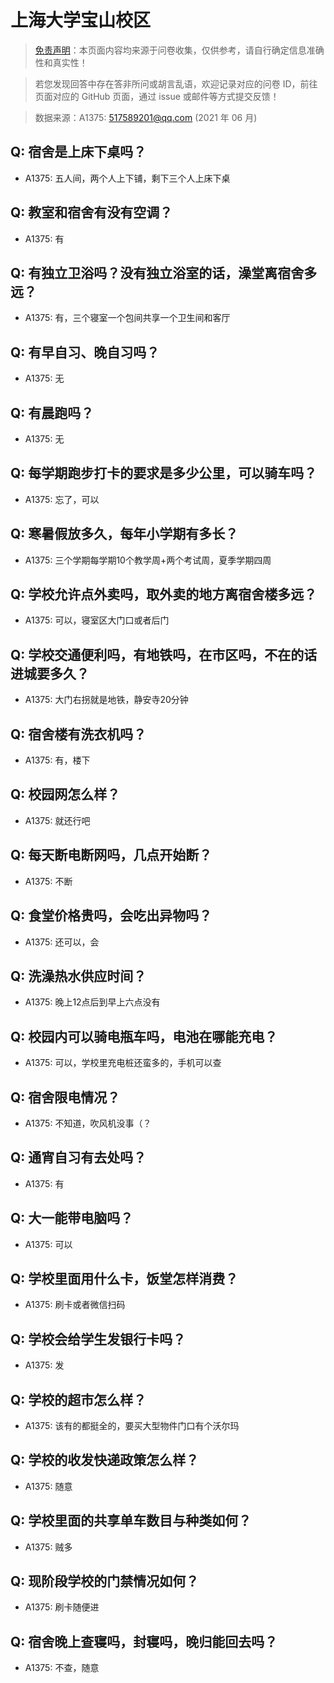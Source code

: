 # 上海大学宝山校区

> [免责声明](https://colleges.chat/#_3)：本页面内容均来源于问卷收集，仅供参考，请自行确定信息准确性和真实性！

> 若您发现回答中存在答非所问或胡言乱语，欢迎记录对应的问卷 ID，前往页面对应的 GitHub 页面，通过 issue 或邮件等方式提交反馈！

> 数据来源：A1375: 517589201@qq.com (2021 年 06 月)

## Q: 宿舍是上床下桌吗？

- A1375: 五人间，两个人上下铺，剩下三个人上床下桌

## Q: 教室和宿舍有没有空调？

- A1375: 有

## Q: 有独立卫浴吗？没有独立浴室的话，澡堂离宿舍多远？

- A1375: 有，三个寝室一个包间共享一个卫生间和客厅

## Q: 有早自习、晚自习吗？

- A1375: 无

## Q: 有晨跑吗？

- A1375: 无

## Q: 每学期跑步打卡的要求是多少公里，可以骑车吗？

- A1375: 忘了，可以

## Q: 寒暑假放多久，每年小学期有多长？

- A1375: 三个学期每学期10个教学周+两个考试周，夏季学期四周

## Q: 学校允许点外卖吗，取外卖的地方离宿舍楼多远？

- A1375: 可以，寝室区大门口或者后门

## Q: 学校交通便利吗，有地铁吗，在市区吗，不在的话进城要多久？

- A1375: 大门右拐就是地铁，静安寺20分钟

## Q: 宿舍楼有洗衣机吗？

- A1375: 有，楼下

## Q: 校园网怎么样？

- A1375: 就还行吧

## Q: 每天断电断网吗，几点开始断？

- A1375: 不断

## Q: 食堂价格贵吗，会吃出异物吗？

- A1375: 还可以，会

## Q: 洗澡热水供应时间？

- A1375: 晚上12点后到早上六点没有

## Q: 校园内可以骑电瓶车吗，电池在哪能充电？

- A1375: 可以，学校里充电桩还蛮多的，手机可以查

## Q: 宿舍限电情况？

- A1375: 不知道，吹风机没事（？

## Q: 通宵自习有去处吗？

- A1375: 有

## Q: 大一能带电脑吗？

- A1375: 可以

## Q: 学校里面用什么卡，饭堂怎样消费？

- A1375: 刷卡或者微信扫码

## Q: 学校会给学生发银行卡吗？

- A1375: 发

## Q: 学校的超市怎么样？

- A1375: 该有的都挺全的，要买大型物件门口有个沃尔玛

## Q: 学校的收发快递政策怎么样？

- A1375: 随意

## Q: 学校里面的共享单车数目与种类如何？

- A1375: 贼多

## Q: 现阶段学校的门禁情况如何？

- A1375: 刷卡随便进

## Q: 宿舍晚上查寝吗，封寝吗，晚归能回去吗？

- A1375: 不查，随意

